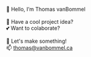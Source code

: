 👋 Hello, I’m Thomas vanBommel   <br/>
<br/>
💭 Have a cool project idea?     <br/>
💕 Want to colaborate?           <br/>
<br/>
🙌 Let's make something!         <br/>
📫 thomas@vanbommel.ca
